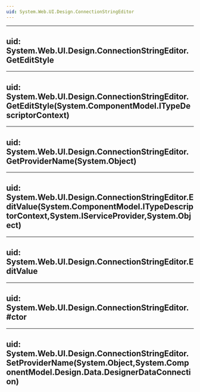```yaml
---
uid: System.Web.UI.Design.ConnectionStringEditor
---
```


---
uid: System.Web.UI.Design.ConnectionStringEditor.GetEditStyle
---

---
uid: System.Web.UI.Design.ConnectionStringEditor.GetEditStyle(System.ComponentModel.ITypeDescriptorContext)
---

---
uid: System.Web.UI.Design.ConnectionStringEditor.GetProviderName(System.Object)
---

---
uid: System.Web.UI.Design.ConnectionStringEditor.EditValue(System.ComponentModel.ITypeDescriptorContext,System.IServiceProvider,System.Object)
---

---
uid: System.Web.UI.Design.ConnectionStringEditor.EditValue
---

---
uid: System.Web.UI.Design.ConnectionStringEditor.#ctor
---

---
uid: System.Web.UI.Design.ConnectionStringEditor.SetProviderName(System.Object,System.ComponentModel.Design.Data.DesignerDataConnection)
---

